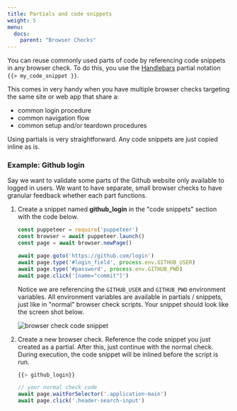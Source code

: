 ```yaml
---
title: Partials and code snippets
weight: 5
menu:
  docs:
    parent: "Browser Checks"
---
```


You can reuse commonly used parts of code by referencing code snippets in any browser check. To do this, you use the 
[Handlebars](https://handlebarsjs.com/partials.html) partial notation `{{> my_code_snippet }}`.

This comes in very handy when you have multiple browser checks targeting the same site or web app that share a:
 
- common login procedure 
- common navigation flow
- common setup and/or teardown procedures

Using partials is very straightforward. Any code snippets are just copied inline as is.

### Example: Github login

Say we want to validate some parts of the Github website only available to logged in users. We want to have separate, small
browser checks to have granular feedback whether each part functions.  

1. Create a snippet named **github_login** in the "code snippets" section with the code below.

    ```javascript
    const puppeteer = require('puppeteer')     
    const browser = await puppeteer.launch()
    const page = await browser.newPage()
    
    await page.goto('https://github.com/login')
    await page.type('#login_field', process.env.GITHUB_USER)
    await page.type('#password', process.env.GITHUB_PWD)
    await page.click('[name="commit"]')
    ```

    Notice we are referencing the `GITHUB_USER` and `GITHUB_PWD` environment variables. All environment variables are available
    in partials / snippets, just like in "normal" browser check scripts. Your snippet should look like the screen shot below.

    ![browser check code snippet](/docs/images/browser-checks/code-snippet.png)

2. Create a new browser check. Reference the code snippet you just created as a partial. After this, just continue with the normal check.
During execution, the code snippet will be inlined before the script is run.

    ```javascript   
    {{> github_login}}
    
    // your normal check code
    await page.waitForSelector('.application-main')
    await page.click('.header-search-input')
    ```

